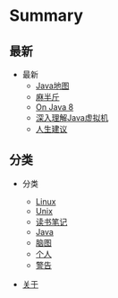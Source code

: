 # Summary

## 最新
* 最新
  * [Java地图](docs/my-java.md)
  * [麻半斤](docs/art-of-unix-programming.md)
  * [On Java 8](docs/onjava8.md)
  * [深入理解Java虚拟机](docs/jvm.md)
  * [人生建议](docs/warning.md)

## 分类
* 分类
  * [Linux](tags/1b61f2a016f7478478fcb13130fcec7b.md)
  * [Unix](tags/61d1f21806642bfc7a33dd01f2e4ac22.md)
  * [读书笔记](tags/823b7c773fd151213d6ca884a0d9f75a.md)
  * [Java](tags/c9f5e0e67d605bba49d7b6114e706b19.md)
  * [脑图](tags/e536fbd293ef83bf62307dc3563acd13.md)
  * [个人](tags/5c57cf5a6a7f2e2647f1960efbbffad5.md)
  * [警告](tags/723931b03a5d1cec59eac40cf0703580.md)

* [关于](ABOUT.md)
